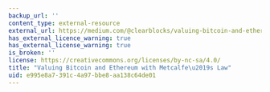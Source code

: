```yaml
---
backup_url: ''
content_type: external-resource
external_url: https://medium.com/@clearblocks/valuing-bitcoin-and-ethereum-with-metcalfes-law-aaa743f469f6
has_external_licence_warning: true
has_external_license_warning: true
is_broken: ''
license: https://creativecommons.org/licenses/by-nc-sa/4.0/
title: "Valuing Bitcoin and Ethereum with Metcalfe\u2019s Law"
uid: e995e8a7-391c-4a97-bbe8-aa138c64de01
---
```

